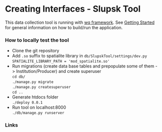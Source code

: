  Creating Interfaces - Slupsk Tool
=========================================

This data collection tool is running with [wq framework]. See [Getting Started] for general information on how to build/run the application.


### How to locally test the tool

* Clone the git repository
* Add `.so` suffix to spatialite library in `db/SlupskTool/settings/dev.py`  
  `SPATIALITE_LIBRARY_PATH = 'mod_spatialite.so'`
* Run migrations (create data base tables and prepopulate some of them -> Institution/Producer) and create superuser   
  `cd db/`   
  `./manage.py migrate`  
  `./manage.py createsuperuser`  
  `cd ..`
* Generate htdocs folder  
  `./deploy 0.0.1`
* Run tool on localhost:8000  
  `./db/manage.py runserver`

### Links

[wq framework]: http://wq.io/
[wq.app]: https://wq.io/wq.app
[wq.db]: https://wq.io/wq.db
[wq.start]: https://wq.io/wq.start
[Getting Started]: https://wq.io/docs/setup
[RequireJS]: http://requirejs.org
[Django REST Framework]: http://www.django-rest-framework.org
[build process]: http://wq.io/docs/build
[PhoneGap]: http://phonegap.com

